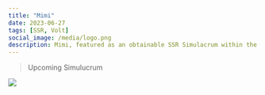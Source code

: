 ```yaml
---
title: "Mimi"
date: 2023-06-27
tags: [SSR, Volt]
social_image: /media/logo.png
description: Mimi, featured as an obtainable SSR Simulacrum within the simulacrum system.
---
```



>Upcoming Simulucrum 

![](https://i.postimg.cc/QtqcWvKD/Simulacrum-Mimi-Awaken.png)